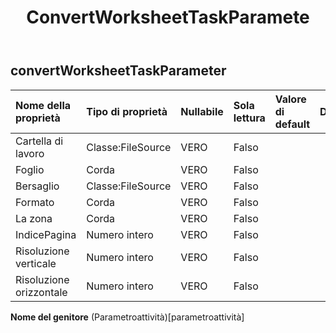 ﻿---
title: ConvertWorksheetTaskParamete
second_title: Aspose.Cells Cloud Documen
type: docs
url: /it/specification/model/convertworksheettaskparameter/
description: "Aspose.Cells Specifica del modello cloud: ConvertWorksheetTaskParameter. Gestisci facilmente Excel e altri fogli di calcolo con funzionalità come apertura, generazione, modifica, divisione, unione, confronto e conversione"
weight: 50
---
## **convertWorksheetTaskParameter**

 

| Nome della proprietà| Tipo di proprietà| Nullabile| Sola lettura| Valore di default| Descrizione|
|:- |:- |:- |:- |:- |:- |
| Cartella di lavoro| Classe:FileSource| VERO| Falso|||
| Foglio| Corda| VERO| Falso|||
| Bersaglio| Classe:FileSource| VERO| Falso|||
| Formato| Corda| VERO| Falso|||
| La zona| Corda| VERO| Falso|||
| IndicePagina| Numero intero| VERO| Falso|||
| Risoluzione verticale| Numero intero| VERO| Falso|||
| Risoluzione orizzontale| Numero intero| VERO| Falso|||

**Nome del genitore** (Parametroattività)[parametroattività]